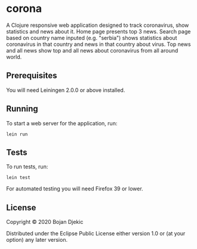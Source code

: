 # corona

A Clojure responsive web application designed to track coronavirus, show statistics and news about it.
	Home page presents top 3 news.
	Search page based on country name inputed (e.g. "serbia") shows statistics about coronavirus in that country and news in that country about virus.
	Top news and all news show top and all news about coronavirus from all around world. 

## Prerequisites

You will need Leiningen 2.0.0 or above installed.

## Running

To start a web server for the application, run:

	lein run

## Tests

To run tests, run:

	lein test

For automated testing you will need Firefox 39 or lower.

## License

Copyright © 2020 Bojan Djekic

Distributed under the Eclipse Public License either version 1.0 or (at
your option) any later version.
